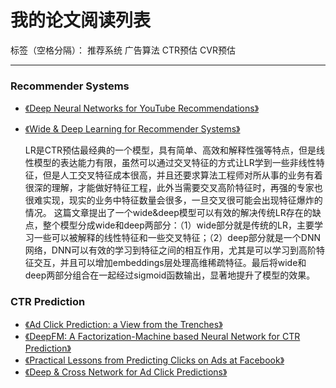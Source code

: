 # 我的论文阅读列表

标签（空格分隔）： 推荐系统 广告算法 CTR预估 CVR预估

---

### Recommender Systems

 - [《Deep Neural Networks for YouTube Recommendations》](https://static.googleusercontent.com/media/research.google.com/zh-CN//pubs/archive/45530.pdf)
 - [《Wide & Deep Learning for Recommender Systems》](http://delivery.acm.org/10.1145/2990000/2988454/p7-cheng.pdf?ip=111.193.50.224&id=2988454&acc=OA&key=4D4702B0C3E38B35%2E4D4702B0C3E38B35%2E4D4702B0C3E38B35%2E5945DC2EABF3343C&__acm__=1529772374_349403d9ca8b561f9ba275c2702d17cd)
 
    LR是CTR预估最经典的一个模型，具有简单、高效和解释性强等特点，但是线性模型的表达能力有限，虽然可以通过交叉特征的方式让LR学到一些非线性特征，但是人工交叉特征成本很高，并且还要求算法工程师对所从事的业务有着很深的理解，才能做好特征工程，此外当需要交叉高阶特征时，再强的专家也很难实现，现实的业务中特征数量会很多，一旦交叉很可能会出现特征爆炸的情况。
    这篇文章提出了一个wide&deep模型可以有效的解决传统LR存在的缺点，整个模型分成wide和deep两部分：（1）wide部分就是传统的LR，主要学习一些可以被解释的线性特征和一些交叉特征；（2）deep部分就是一个DNN网络，DNN可以有效的学习到特征之间的相互作用，尤其是可以学习到高阶特征交互，并且可以增加embeddings层处理高维稀疏特征。最后将wide和deep两部分组合在一起经过sigmoid函数输出，显著地提升了模型的效果。

### CTR Prediction
 - [《Ad Click Prediction: a View from the Trenches》](https://static.googleusercontent.com/media/research.google.com/zh-CN//pubs/archive/41159.pdf)
 - [《DeepFM: A Factorization-Machine based Neural Network for CTR Prediction》](https://arxiv.org/abs/1703.04247)
 - [《Practical Lessons from Predicting Clicks on Ads at Facebook》](http://quinonero.net/Publications/predicting-clicks-facebook.pdf)
 - [《Deep & Cross Network for Ad Click Predictions》](https://arxiv.org/abs/1708.05123)